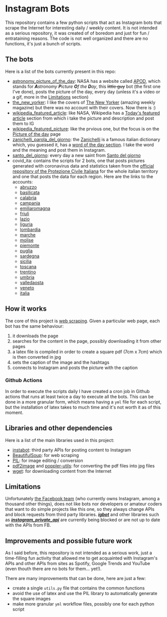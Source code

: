# Instagram Bots

This repository contains a few python scripts that act as Instagram bots that scrape the Internet for interesting daily / weekly content.
It is not intended as a serious repository, it was created of of boredom and just for fun / entrataining reasons.
The code is not well organized and there are no functions, it's just a bunch of scripts.

## The bots
Here is a list of the bots currently present in this repo:
- [astronomy_picture_of_the_day](https://www.instagram.com/starsfromnasa/): NASA has a website called [APOD](https://apod.nasa.gov/apod/), which stands for ***A**stronomy **P**icture **O**f the **D**ay*, this ~~little guy~~ bot (the first one I've done), posts the picture of the day, every day (unless it's a video or a gif, more in the [Limitations](#limitations) section)
- [the_new_yorker](https://www.instagram.com/newyorkermagcovers/): I like the covers of [The New Yorker](https://www.newyorker.com/magazine) (amazing weekly magazine) but there was no account with their covers. Now there is :)
- [wikipedia_featured_article](https://www.instagram.com/wikipediaarticledaily/): like NASA, Wikipedia has a [Today's featured article](https://en.wikipedia.org/wiki/Wikipedia:Today%27s_featured_article) section from which i take the picture and description and post them to IG
- [wikipedia_featured_picture](https://www.instagram.com/wikipediapictureoftheday/): like the prvious one, but the focus is on the [Picture of the day](https://en.wikipedia.org/wiki/Wikipedia:Picture_of_the_day) page
- [zanichelli_parola_del_giorno](https://www.instagram.com/paroladelgiornozanichelli/): the [Zanichelli](http://dizionari.zanichelli.it/) is a famous italian dictionary which, you guessed it, has a [word of the day section](https://dizionaripiu.zanichelli.it/cultura-e-attualita/le-parole-del-giorno/parola-del-giorno/). I take the word and the meaning and post them in Instagram.
- [santo_del_giorno](https://www.instagram.com/ilsantodioggi/): every day a new saint from [Santo del giorno](https://www.santodelgiorno.it/)
- covid_ita: contains the scripts for 2 bots, one that posts pictures generated with coronavirus data and statistics taken from the [official repository of the Protezione Civile Italiana](https://github.com/pcm-dpc/COVID-19) for the whole italian territory and one that posts the data for each region. Here are the links to the accounts:
  - [abruzzo](https://www.instagram.com/covid_news_abruzzo)
  - [basilicata](https://www.instagram.com/covid_news_basilicata)
  - [calabria](https://www.instagram.com/covid_news_calabria)
  - [campania](https://www.instagram.com/covid_news_campania)
  - [emiliaromagna](https://www.instagram.com/covid_news_emiliaromagna)
  - [friuli](https://www.instagram.com/covid_news_friuli)
  - [lazio](https://www.instagram.com/covid_news_lazio)
  - [liguria](https://www.instagram.com/covid_news_liguria)
  - [lombardia](https://www.instagram.com/covid_news_lombardia)
  - [marche](https://www.instagram.com/covid_news_marche)
  - [molise](https://www.instagram.com/covid_news_molise)
  - [piemonte](https://www.instagram.com/covid_news_piemonte)
  - [puglia](https://www.instagram.com/covid_news_puglia)
  - [sardegna](https://www.instagram.com/covid_news_sardegna)
  - [sicilia](https://www.instagram.com/covid_news_sicilia)
  - [toscana](https://www.instagram.com/covid_news_toscana)
  - [trentino](https://www.instagram.com/covid_news_trentino)
  - [umbria](https://www.instagram.com/covid_news_umbria)
  - [valledaosta](https://www.instagram.com/covid_news_valledaosta)
  - [veneto](https://www.instagram.com/covid_news_veneto)
  - [italia](https://www.instagram.com/covid_news_italia)

## How it works

The core of this project is [web scraping](https://en.wikipedia.org/wiki/Web_scraping).
Given a particular web page, each bot has the same behaviour:
1) it downloads the page
2) searches for the content in the page, possibly downloading it from other pages
3) a latex file is compiled in order to create a square pdf (7cm x 7cm) which is then converted in jpg
4) sets the caption of the image and the hashtags
5) connects to Instagram and posts the picture with the caption

### Github Actions

In order to execute the scripts daily I have created a cron job in Github actions that runs at least twice a day to execute all the bots.
This can be done in a more granular form, which means having a `yml` file for each script, but the installation of latex takes to much time and it's not worth it as of this moment.

## Libraries and other dependencies

Here is a list of the main libraries used in this project:
- [instabot](https://github.com/ohld/igbot/): third party APIs for posting content to Instagram
- [BeautifulSoup](https://www.crummy.com/software/BeautifulSoup/bs4/doc/): for web scraping
- [PIL](https://pillow.readthedocs.io/en/stable/): for image editing / conversion
- [pdf2image](https://github.com/Belval/pdf2image) and [poppler-utils](https://pypi.org/project/python-poppler/): for converting the pdf files into jpg files
- [wget](https://pypi.org/project/wget/): for downloading content from the Internet

## Limitations
Unfortunately [the Facebook team](https://github.com/facebook) (who currently owns Instagram, among a thousand other things), does not like bots nor developers or amateur coders that want to do simple projects like this one, so they always change APIs and block requests from third party libraries.
***[igbot](https://github.com/ohld/igbot/)*** and other libraries such as ***[instagram_private_api](https://github.com/ping/instagram_private_api/)*** are currently being blocked or are not up to date with the APIs from FB.

## Improvements and possible future work

As I said before, this repository is not intended as a serious work, just a time-filling fun activity that allowed me to get acquainted with Instagram's APIs and other APIs from sites as Spotify, Google Trends and YouTube (even thouth there are no bots for them... yet!).

There are many improvements that can be done, here are just a few:
- create a single `utils.py` file that contains the common functions
- avoid the use of latex and use the PIL library to automatically generate the square images
- make more granular `yml` workflow files, possibly one for each python script
